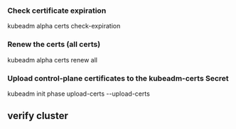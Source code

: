 ### Check certificate expiration
kubeadm alpha certs check-expiration 


### Renew the certs (all certs)
kubeadm alpha certs renew all    


### Upload control-plane certificates to the kubeadm-certs Secret
kubeadm init phase upload-certs --upload-certs


## verify cluster
